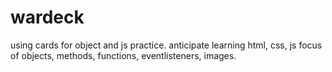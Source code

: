# wardeck
using cards for object and js practice.
anticipate learning html, css, js
focus of objects, methods, functions, eventlisteners, images.
